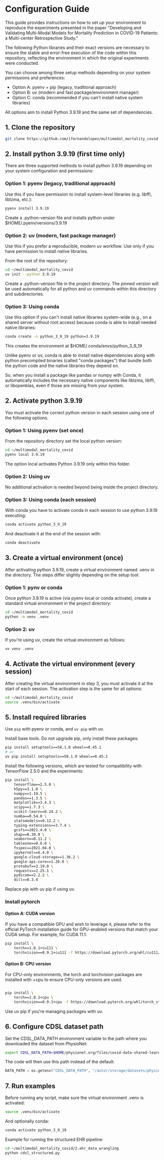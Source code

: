 # Configuration Guide

This guide provides instructions on how to set up your environment to reproduce the experiments presented in the paper "Developing and Validating Multi-Modal Models for Mortality Prediction in COVID-19 Patients: a Multi-center Retrospective Study."

The following Python libraries and their exact versions are necessary to ensure the stable and error-free execution of the code within this repository, reflecting the environment in which the original experiments were conducted.

You can choose among three setup methods depending on your system permissions and preferences:

- Option A: pyenv + pip (legacy, traditional approach)
- Option B: uv (modern and fast package/environment manager)
- Option C: conda (recommended if you can't install native system libraries)

All options aim to install Python 3.9.19 and the same set of dependencies.

## 1. Clone the repository

```bash
git clone https://github.com/ifernandolopez/multimodal_mortality_covid
```

## 2. Install python 3.9.19 (first time only)

There are three supported methods to install python 3.9.19 depending on your system configuration and permissions:

### Option 1: pyenv (legacy, traditional approach)

Use this if you have permission to install system-level libraries (e.g. libffi, liblzma, etc.):

```bash
pyenv install 3.9.19
```

Create a .python-version file and installs python under $HOME/.pyenv/versions/3.9.19

### Option 2: uv (modern, fast package manager)

Use this if you prefer a reproducible, modern uv workflow. Use only if you have permission to install native libraries.

From the root of the repository:

```bash
cd ~/multimodal_mortality_covid
uv init --python 3.9.19
```
Create a .python-version file in the project directory. The pinned version will be used automatically for all python and uv commands within this directory and subdirectories.


### Option 3: Using conda

Use this option if you can't install native libraries system-wide (e.g., on a shared server without root access) because conda is able to install needed native libraries:

```bash
conda create -n python_3_9_19 python=3.9.19
```

This creates the environment at $HOME/.conda/envs/python_3_9_19

Unlike pyenv or uv, conda is able to install native dependencies along with python precompiled binaries (called "conda packages") that bundle both the python code and the native libraries they depend on.

So, when you install a package like pandas or numpy with Conda, it automatically includes the necessary native components like liblzma, libffi, or libopenblas, even if those are missing from your system. 

## 2. Activate python 3.9.19

You must activate the correct python version in each session using one of the following options.

### Option 1: Using pyenv (set once)

From the repository directory set the local python version:

```bash
cd ~/multimodal_mortality_covid
pyenv local 3.9.19
```

The option local activates Python 3.9.19 only within this folder.

### Option 2: Using uv

No additional activation is needed beyond being inside the project directory.

### Option 3: Using conda (each session)

With conda you have to activate conda in each session to use python 3.9.19 executing:

```bash
conda activate python_3_9_19
```

And deactivate it at the end of the session with:

```bash
conda deactivate
```

## 3. Create a virtual environment (once)

After activating python 3.9.19, create a virtual environment named .venv in the directory. The steps differ slightly depending on the setup tool.

### Option 1: pynv or conda

Once python 3.9.19 is active (via pyenv local or conda activate), create a standard virtual environment in the project directory:

```bash
cd ~/multimodal_mortality_covid
python -m venv .venv
```

### Option 2: uv

If you're using uv, create the virtual environment as follows:

```bash
uv venv .venv
```

## 4. Activate the virtual environment (every session)

After creating the virtual environment in step 3, you must activate it at the start of each session. The activation step is the same for all options:

```bash
cd ~/multimodal_mortality_covid
source .venv/bin/activate
```

## 5. Install required libraries

Use `pip` with pyenv or conda, and `uv pip` with uv.

Install base tools. Do not upgrade pip, only install these packages:

```bash
pip install setuptools==58.1.0 wheel==0.45.1
# or
uv pip install setuptools==58.1.0 wheel==0.45.1
```

Install the following versions, which are tested for compatibility with TensorFlow 2.5.0 and the experiments:

```bash
pip install \
    tensorflow==2.5.0 \
    h5py==3.1.0 \
    numpy==1.19.5 \
    pandas==1.3.5 \
    matplotlib==3.4.3 \
    scipy==1.7.3 \
    scikit-learn==0.24.2 \
    numba==0.54.0 \
    statsmodels==0.12.2 \
    typing-extensions==3.7.4 \
    gcsfs==2021.4.0 \
    shap==0.39.0 \
    seaborn==0.11.2 \
    tableone==0.8.0 \
    fsspec==2021.04.0 \
    ipykernel==6.4.0 \
    google-cloud-storage==1.36.2 \
    google-api-core==1.26.0 \
    protobuf==3.19.0 \
    requests==2.25.1 \
    pydicom==2.2.2 \
    dill==0.3.4
```

Replace pip with uv pip if using uv.

### Install pytorch


#### Option A: CUDA version

If you have a compatible GPU and wish to leverage it, please refer to the official PyTorch installation guide for GPU-enabled versions that match your CUDA setup. For example, for CUDA 11.1:

```bash
pip install \
    torch==1.8.1+cu111 \
    torchvision==0.9.1+cu111 -f https://download.pytorch.org/whl/cu111/torch_stable.html
```

#### Option B: CPU version

For CPU-only environments, the torch and torchvision packages are installed with +cpu to ensure CPU-only versions are used. 
```bash

pip install \
    torch==1.8.1+cpu \
    torchvision==0.9.1+cpu -f https://download.pytorch.org/whl/torch_stable.html
```

Use uv pip if you're managing packages with uv.

## 6. Configure CDSL dataset path

Set the CDSL_DATA_PATH environment variable to the path where you downloaded the dataset from PhysioNet:

```bash
export CDSL_DATA_PATH=$HOME/physionet.org/files/covid-data-shared-learning/1.0.0/
```

The code will then use this path instead of the default:

```python
DATA_PATH = os.getenv("CDSL_DATA_PATH", "/autor/storage/datasets/physionet.org/files/covid-data-shared-learning/1.0.0/")
```

## 7. Run examples

Before running any script, make sure the virtual environment .venv is activated:

```bash
source .venv/bin/activate
```

And optionally conda:

```bash
conda activate python_3_9_19
```

Example for running the structured EHR pipeline:

```bash
cd ~/multimodal_mortality_covid/2.ehr_data_wrangling
python cdsl_structured.py
```

